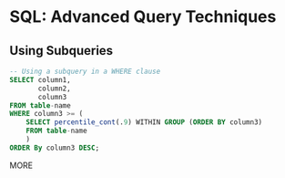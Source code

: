 # SQL: Advanced Query Techniques

## Using Subqueries

```SQL
-- Using a subquery in a WHERE clause
SELECT column1,
       column2,
       column3
FROM table-name
WHERE column3 >= (
    SELECT percentile_cont(.9) WITHIN GROUP (ORDER BY column3)
    FROM table-name
    )
ORDER By column3 DESC;
```

MORE
